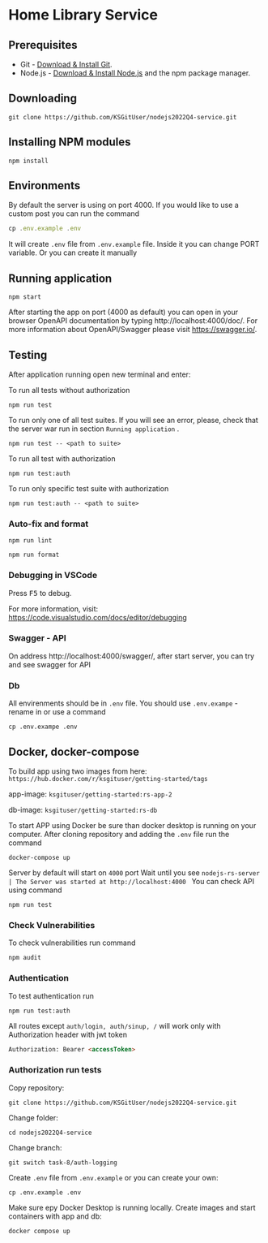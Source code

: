 # Home Library Service

## Prerequisites

- Git - [Download & Install Git](https://git-scm.com/downloads).
- Node.js - [Download & Install Node.js](https://nodejs.org/en/download/) and the npm package manager.

## Downloading

```
git clone https://github.com/KSGitUser/nodejs2022Q4-service.git
```

## Installing NPM modules

```
npm install
```

## Environments

By default the server is using on port 4000. If you would like to use a custom post you can run the command

```javascript
cp .env.example .env
```
It will create `.env` file from `.env.example` file. Inside it you can change PORT variable.
Or you can create it manually

## Running application

```
npm start
```

After starting the app on port (4000 as default) you can open
in your browser OpenAPI documentation by typing http://localhost:4000/doc/.
For more information about OpenAPI/Swagger please visit https://swagger.io/.

## Testing

After application running open new terminal and enter:

To run all tests without authorization

```
npm run test
```

To run only one of all test suites. If you will see an error, please, check that 
the server war run in section `Running application` .

```
npm run test -- <path to suite>
```

To run all test with authorization

```
npm run test:auth
```

To run only specific test suite with authorization

```
npm run test:auth -- <path to suite>
```

### Auto-fix and format

```
npm run lint
```

```
npm run format
```

### Debugging in VSCode

Press <kbd>F5</kbd> to debug.

For more information, visit: https://code.visualstudio.com/docs/editor/debugging


### Swagger - API
On address http://localhost:4000/swagger/, after start server, you can try and see swagger for API

### Db

All envirenments should be in `.env` file. You should use `.env.exampe` - rename in or use a command
```
cp .env.exampe .env
```

## Docker, docker-compose
To build app using two images from here: `https://hub.docker.com/r/ksgituser/getting-started/tags`

app-image: `ksgituser/getting-started:rs-app-2`

db-image: `ksgituser/getting-started:rs-db`

To start APP using Docker be sure than docker desktop is running on your computer.
After cloning repository and adding the `.env` file run the command

```
docker-compose up
```

Server by default will start on `4000` port 
Wait until you see 
`nodejs-rs-server  | The Server was started at http://localhost:4000 `
You can check API using command 
```
npm run test
```

### Check Vulnerabilities
To check vulnerabilities run command

```
npm audit
```

### Authentication
To test authentication run 
```
npm run test:auth
```

All routes except `auth/login, auth/sinup, /` will work only with Authorization header with jwt token
```html
Authorization: Bearer <accessToken>
```
### Authorization run tests
Copy repository:

```shell
git clone https://github.com/KSGitUser/nodejs2022Q4-service.git
```

Change folder:
```shell
cd nodejs2022Q4-service
```
Change branch:
```shell
git switch task-8/auth-logging
```
Create `.env` file from `.env.example` or you can create your own:
```shell
cp .env.example .env
```
Make sure еру Docker Desktop is running locally. Create images and start containers with app and db:
```shell
docker compose up
```



